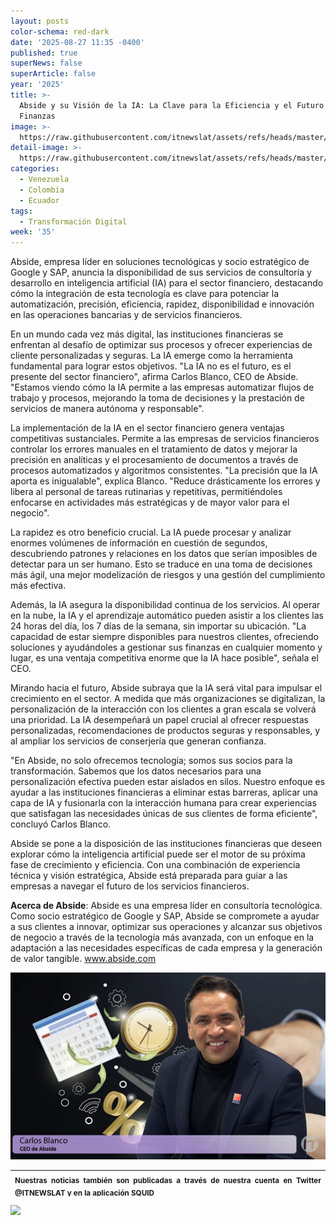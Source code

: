 ```yaml
---
layout: posts
color-schema: red-dark
date: '2025-08-27 11:35 -0400'
published: true
superNews: false
superArticle: false
year: '2025'
title: >-
  Abside y su Visión de la IA: La Clave para la Eficiencia y el Futuro de las
  Finanzas
image: >-
  https://raw.githubusercontent.com/itnewslat/assets/refs/heads/master/img/540x320/Carlos-R-Blanco-IA-p.jpg
detail-image: >-
  https://raw.githubusercontent.com/itnewslat/assets/refs/heads/master/img/1024x680/Carlos-R-Blanco-IA-g.jpg
categories:
  - Venezuela
  - Colombia
  - Ecuador
tags:
  - Transformación Digital
week: '35'
---
```


Abside, empresa líder en soluciones tecnológicas y socio estratégico de Google y SAP, anuncia la disponibilidad de sus servicios de consultoría y desarrollo en inteligencia artificial (IA) para el sector financiero, destacando cómo la integración de esta tecnología es clave para potenciar la automatización, precisión, eficiencia, rapidez, disponibilidad e innovación en las operaciones bancarias y de servicios financieros.

En un mundo cada vez más digital, las instituciones financieras se enfrentan al desafío de optimizar sus procesos y ofrecer experiencias de cliente personalizadas y seguras. La IA emerge como la herramienta fundamental para lograr estos objetivos. "La IA no es el futuro, es el presente del sector financiero", afirma Carlos Blanco, CEO de Abside. "Estamos viendo cómo la IA permite a las empresas automatizar flujos de trabajo y procesos, mejorando la toma de decisiones y la prestación de servicios de manera autónoma y responsable".

La implementación de la IA en el sector financiero genera ventajas competitivas sustanciales. Permite a las empresas de servicios financieros controlar los errores manuales en el tratamiento de datos y mejorar la precisión en analíticas y el procesamiento de documentos a través de procesos automatizados y algoritmos consistentes. "La precisión que la IA aporta es inigualable", explica Blanco. "Reduce drásticamente los errores y libera al personal de tareas rutinarias y repetitivas, permitiéndoles enfocarse en actividades más estratégicas y de mayor valor para el negocio".

La rapidez es otro beneficio crucial. La IA puede procesar y analizar enormes volúmenes de información en cuestión de segundos, descubriendo patrones y relaciones en los datos que serían imposibles de detectar para un ser humano. Esto se traduce en una toma de decisiones más ágil, una mejor modelización de riesgos y una gestión del cumplimiento más efectiva.

Además, la IA asegura la disponibilidad continua de los servicios. Al operar en la nube, la IA y el aprendizaje automático pueden asistir a los clientes las 24 horas del día, los 7 días de la semana, sin importar su ubicación. "La capacidad de estar siempre disponibles para nuestros clientes, ofreciendo soluciones y ayudándoles a gestionar sus finanzas en cualquier momento y lugar, es una ventaja competitiva enorme que la IA hace posible", señala el CEO.

Mirando hacia el futuro, Abside subraya que la IA será vital para impulsar el crecimiento en el sector. A medida que más organizaciones se digitalizan, la personalización de la interacción con los clientes a gran escala se volverá una prioridad. La IA desempeñará un papel crucial al ofrecer respuestas personalizadas, recomendaciones de productos seguras y responsables, y al ampliar los servicios de conserjería que generan confianza.

"En Abside, no solo ofrecemos tecnología; somos sus socios para la transformación. Sabemos que los datos necesarios para una personalización efectiva pueden estar aislados en silos. Nuestro enfoque es ayudar a las instituciones financieras a eliminar estas barreras, aplicar una capa de IA y fusionarla con la interacción humana para crear experiencias que satisfagan las necesidades únicas de sus clientes de forma eficiente", concluyó Carlos Blanco.

Abside se pone a la disposición de las instituciones financieras que deseen explorar cómo la inteligencia artificial puede ser el motor de su próxima fase de crecimiento y eficiencia. Con una combinación de experiencia técnica y visión estratégica, Abside está preparada para guiar a las empresas a navegar el futuro de los servicios financieros.

**Acerca de Abside**:
Abside es una empresa líder en consultoría tecnológica. Como socio estratégico de Google y SAP, Abside se compromete a ayudar a sus clientes a innovar, optimizar sus operaciones y alcanzar sus objetivos de negocio a través de la tecnología más avanzada, con un enfoque en la adaptación a las necesidades específicas de cada empresa y la generación de valor tangible. www.abside.com

![](https://raw.githubusercontent.com/itnewslat/assets/refs/heads/master/img/540x320/Carlos-R-Blanco-IA-p.jpg)

<table style="height: 42px;" width="569">
<tbody>
<tr>
<td style="text-align: justify;"><sub><strong>Nuestras noticias también son publicadas a través de nuestra cuenta en Twitter <a href="https://twitter.com/itnewslat?lang=es">@ITNEWSLAT</a> y en la aplicación <a href="https://squidapp.co/en/">SQUID</a></strong></sub></td>
</tr>
</tbody>
</table>

<img src="https://tracker.metricool.com/c3po.jpg?hash=56f88a41e39ab42c063cc51676587a04"/>